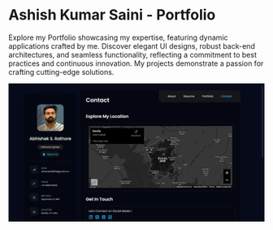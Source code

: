 # Ashish Kumar Saini - Portfolio
Explore my Portfolio showcasing my expertise, featuring dynamic applications crafted by me. Discover elegant UI designs, robust back-end architectures, and seamless functionality, reflecting a commitment to best practices and continuous innovation. My projects demonstrate a passion for crafting cutting-edge solutions.

![](/public/images/Cover-Image.png)
